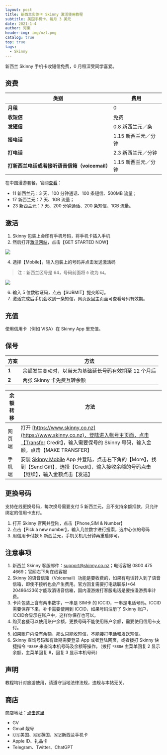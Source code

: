 ```yaml
---
layout: post
title: 新西兰实体卡 Skinny 激活使用教程
subtitle: 美国手机卡，每月 3 美元
date: 2021-1-4
author: 河東
header-img: img/nzl.png
catalog: true
top: true
tags:
  - Skinny
---
```


新西兰 Skinny 手机卡收短信免费，0 月租深受同学喜爱。

## 资费

| 类别 | 费用 |  
|---|---|
| **月租** | 0 |
| **收短信** | 免费 |
| **发短信** | 0.8 新西兰元／条 |
|  **接电话**| 1.15 新西兰元／分钟 |
| **打电话** | 2.3 新西兰元／分钟 |
| **打新西兰电话或者接听语音信箱（voicemail）** | 1.15 新西兰元／分钟 |

在中国漫游套餐，官网[查看](https://www.skinny.co.nz/pricing/overseas-roaming/)：

- 11 新西兰元：3 天、100 分钟通话、100 条短信、500MB 流量；
- 17 新西兰元：7 天、1GB 流量；
- 23 新西兰元：7 天、200 分钟通话、200 条短信、1GB 流量。

## 激活

1. Skinny 包装上会印有手机号码，将手机卡插入手机
2. 然后打开[激活网站](https://www.skinny.co.nz/register/)，点击【GET STARTED NOW】

![](https://i.imgur.com/PalQ1Ec.png)
  
4. 选择【Mobile】，输入包装上的号码并点击发送激活码

>注：新西兰区号是 64，号码前面将 `0` 改为 `64`。

![](https://i.imgur.com/s2LtEQ7.png)
  
6. 输入 5 位数验证码，点击【SUBMIT】提交即可。
7. 激活完成后手机会收到一条短信，网页返回主页面可查看号码有效期。

## 充值

使用信用卡（例如 VISA）在 Skinny App 里充值。

## 保号

|  方案| 方法 |  
|---|---|
| **1** |余额发生变动时，以当天为基础延长号码有效期至 12 个月后 |
| **2** |两张 Skinny 卡免费互转余额 |

| 余额转移 | 方法 |  
|---|---|
| 网页端 | 打开 [https://www.skinny.co.nz](https://www.skinny.co.nz)，登陆进入帐号主页面，点击【Transfer Credit】，输入需要保号的 Skinny 号码，输入金额，点击【MAKE TRANSFER】 |  
| 手机端 | 安装 [Skinny Mobile](https://apps.apple.com/cn/app/skinny-mobile/id926099138) App 并登陆，点击右下角的【More】，找到【Send Gift】，选择【Credit】，输入接收余额的号码点击【继续】，输入金额点击【发送】 | 


## 更换号码
支持在线更换号码，每次换号需要支付 5 新西兰元，且不支持余额扣款，只允许绑定的信用卡支付。
1. 打开 Skinny 官网并登陆，点击【Phone,SIM & Number】
2. 点击【Pick a new number】，输入几位数字进行搜索，选中心仪的号码
3. 用信用卡付款 5 新西兰元，手机关机几分钟再重启即可。

## 注意事项
1. 新西兰 Skinny 客服邮件：support@skinny.co.nz；电话客服 0800 475 4669；官网右下角在线客服
2. Skinny 的语音信箱（Voicemail）功能是要收费的，如果有电话转入到了语音信箱，即使不接听也会产生费用。官方回复需要打电话联系(+64 204864236)才能取消语音信箱，国内漫游拨打客服电话是要按漫游费率计费。
3. 卡片包装上含有两串数字，一串是 SIM卡 的 ICCID，一串是电话号码。ICCID 需要保存下来，补卡需要使用到 ICCID，如果号码注册了 Skinny 账户，ICCID会显示在账户中，这样你保存也可以。
4. 购买套餐可以使用账户余额，更换号码不能使用账户余额，需要使用信用卡支付。
5. 如果账户内没有余额，那么只能收短信，不能接打电话和发送短信。
6. Skinny 查询号码和有效期需要登录 App 或者登陆网页，或者拨打 Skinny 快捷指令 `*888#` 来查询本机号码及余额等操作。（拨打 `*888#` 主菜单回复 2 显示余额，主菜单回复 8，回复 3 显示本机号码）

## 声明

教程均针对旅游使用，请遵守当地法律法规，违规与本帖无关。

## 商店

商店地址：[点击这里](https://ssnhd.github.io/2023/03/19/store/)
- GV
- Gmail 靓号
- 🇺🇸美国、🇬🇧英国、🇳🇿新西兰手机卡
- Apple ID、礼品卡
- Telegram、Twitter、ChatGPT
